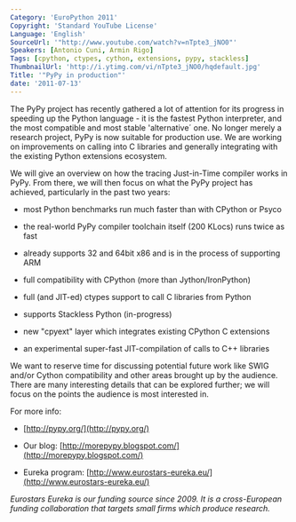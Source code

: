 ```yaml
---
Category: 'EuroPython 2011'
Copyright: 'Standard YouTube License'
Language: 'English'
SourceUrl: '"http://www.youtube.com/watch?v=nTpte3_jNO0"'
Speakers: [Antonio Cuni, Armin Rigo]
Tags: [cpython, ctypes, cython, extensions, pypy, stackless]
ThumbnailUrl: 'http://i.ytimg.com/vi/nTpte3_jNO0/hqdefault.jpg'
Title: '"PyPy in production"'
date: '2011-07-13'
---
```

The PyPy project has recently gathered a lot of attention for its progress in
speeding up the Python language - it is the fastest Python interpreter, and
the most compatible and most stable 'alternative´ one. No longer merely a
research project, PyPy is now suitable for production use. We are working on
improvements on calling into C libraries and generally integrating with the
existing Python extensions ecosystem.

We will give an overview on how the tracing Just-in-Time compiler works in
PyPy. From there, we will then focus on what the PyPy project has achieved,
particularly in the past two years:

  * most Python benchmarks run much faster than with CPython or Psyco

  * the real-world PyPy compiler toolchain itself (200 KLocs) runs twice as fast

  * already supports 32 and 64bit x86 and is in the process of supporting ARM

  * full compatibility with CPython (more than Jython/IronPython)

  * full (and JIT-ed) ctypes support to call C libraries from Python

  * supports Stackless Python (in-progress)

  * new "cpyext" layer which integrates existing CPython C extensions

  * an experimental super-fast JIT-compilation of calls to C++ libraries

We want to reserve time for discussing potential future work like SWIG and/or
Cython compatibility and other areas brought up by the audience. There are
many interesting details that can be explored further; we will focus on the
points the audience is most interested in.

For more info:

  * [http://pypy.org/](http://pypy.org/)

  * Our blog: [http://morepypy.blogspot.com/](http://morepypy.blogspot.com/)

  * Eureka program: [http://www.eurostars-eureka.eu/](http://www.eurostars-eureka.eu/)

_Eurostars Eureka is our funding source since 2009. It is a cross-European
funding collaboration that targets small firms which produce research._

